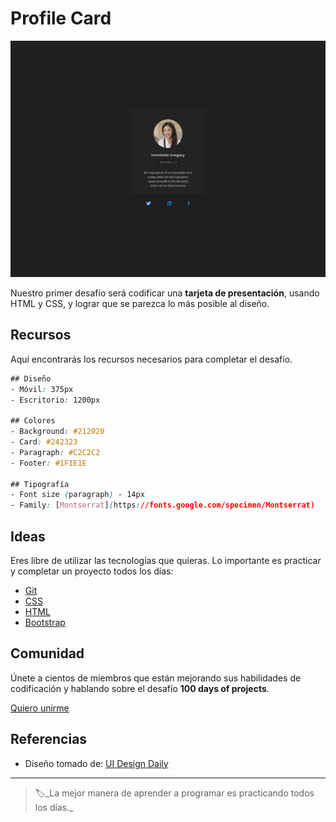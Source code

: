 # Profile Card

![profile card](img/01-day.png)

Nuestro primer desafío será codificar una **tarjeta de presentación**, usando HTML y CSS, y lograr que se parezca lo más posible al diseño.

## Recursos

Aquí encontrarás los recursos necesarios para completar el desafío.

```css
## Diseño
- Móvil: 375px
- Escritorio: 1200px

## Colores
- Background: #212020
- Card: #242323
- Paragraph: #C2C2C2
- Footer: #1F1E1E

## Tipografía
- Font size (paragraph) - 14px
- Family: [Montserrat](https://fonts.google.com/specimen/Montserrat)
```

## Ideas

Eres libre de utilizar las tecnologías que quieras. Lo importante es practicar y completar un proyecto todos los días:

- [Git](https://git-scm.com/)
- [CSS](https://www.w3schools.com/css/default.asp)
- [HTML](https://www.w3schools.com/html/default.asp)
- [Bootstrap](https://getbootstrap.com/)

## Comunidad

Únete a cientos de miembros que están mejorando sus habilidades de codificación y hablando sobre el desafío **100 days of projects**.

[Quiero unirme](https://chat.whatsapp.com/LDaK0dksr8f7FbsTWSf0ww)

## Referencias

- Diseño tomado de: [UI Design Daily](https://www.uidesigndaily.com/posts/sketch-profile-card-user-day-718)

---
> 🏷️_La mejor manera de aprender a programar es practicando todos los días._